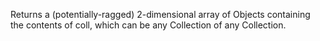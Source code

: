  Returns a (potentially-ragged) 2-dimensional array of Objects
  containing the contents of coll, which can be any Collection of any
  Collection.